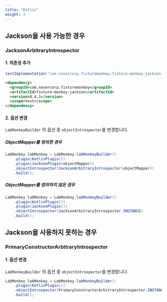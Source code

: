 ```yaml
---
title: "Kotlin"
weight: 3
---
```

## Jackson을 사용 가능한 경우
### JacksonArbitraryIntrospector
#### 1. 의존성 추가

```groovy
testImplementation("com.navercorp.fixturemonkey:fixture-monkey-jackson:0.4.1")
```

```xml
<dependency>
  <groupId>com.navercorp.fixturemonkey</groupId>
  <artifactId>fixture-monkey-jackson</artifactId>
  <version>0.4.1</version>
  <scope>test</scope>
</dependency>
```

#### 2. 옵션 변경

`LabMonkeyBuilder` 의 옵션 중 `objectIntrospector`를 변경합니다.

##### ObjectMapper를 정의한 경우
```java
LabMonkey labMonkey = LabMonkey.labMonkeyBuilder()
	.plugin(KotlinPlugin())
    .plugin(JacksonPlugin(objectMapper))
    .objectIntrospector(JacksonArbitraryIntrospector(objectMapper))
    .build();
```

##### ObjectMapper를 정의하지 않은 경우
```java
LabMonkey labMonkey = LabMonkey.labMonkeyBuilder()
    .plugin(KotlinPlugin())
    .plugin(JacksonPlugin())
    .objectIntrospector(JacksonArbitraryIntrospector.INSTANCE)
    .build();
```

## Jackson을 사용하지 못하는 경우
### PrimaryConstructorArbitraryIntrospector

#### 1. 옵션 변경

`LabMonkeyBuilder` 의 옵션 중 `objectIntrospector`를 변경합니다.

```java
LabMonkey labMonkey = LabMonkey.labMonkeyBuilder()
    .plugin(KotlinPlugin())
    .objectIntrospector(PrimaryConstructorArbitraryIntrospector.INSTANCE)
    .build();
```


